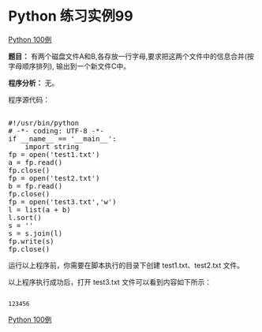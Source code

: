 Python 练习实例99
=============

 [Python 100例](python-100-examples.md)


 **题目：** 有两个磁盘文件A和B,各存放一行字母,要求把这两个文件中的信息合并(按字母顺序排列), 输出到一个新文件C中。 

 **程序分析：** 无。

 程序源代码：

  <pre>

#!/usr/bin/python
# -*- coding: UTF-8 -*-
if __name__ == '__main__':
    import string
fp = open('test1.txt')
a = fp.read()
fp.close()
fp = open('test2.txt')
b = fp.read()
fp.close()
fp = open('test3.txt','w')
l = list(a + b)
l.sort()
s = ''
s = s.join(l)
fp.write(s)
fp.close()
</pre>

  运行以上程序前，你需要在脚本执行的目录下创建 test1.txt、test2.txt 文件。

 以上程序执行成功后，打开 test3.txt 文件可以看到内容如下所示：


```

123456

```

 [Python 100例](python-100-examples.md)
